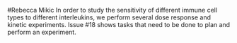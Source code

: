 #Rebecca Mikic
In order to study the sensitivity of different immune cell types to different interleukins, we perform several dose response and kinetic experiments.
Issue #18 shows tasks that need to be done to plan and perform an experiment.
